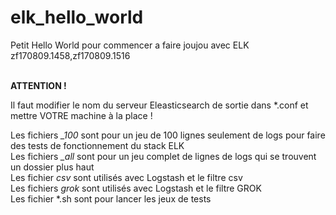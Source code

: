# elk_hello_world

<Section>
	<p>Petit Hello World pour commencer a faire joujou avec ELK<br>
	zf170809.1458,zf170809.1516</p><br>
	<b>ATTENTION !</b><br>
</section>

Il faut modifier le nom du serveur Eleasticsearch de sortie dans *.conf et mettre VOTRE machine à la place !


Les fichiers *_100* sont pour un jeu de 100 lignes seulement de logs pour faire des tests de fonctionnement du stack ELK<br>
Les fichiers *_all* sont pour un jeu complet de lignes de logs qui se trouvent un dossier plus haut<br>
Les fichier *csv* sont utilisés avec Logstash et le filtre csv<br>
Les fichiers *grok* sont utilisés avec Logstash et le filtre GROK<br>
Les fichier *.sh sont pour lancer les jeux de tests<br>

